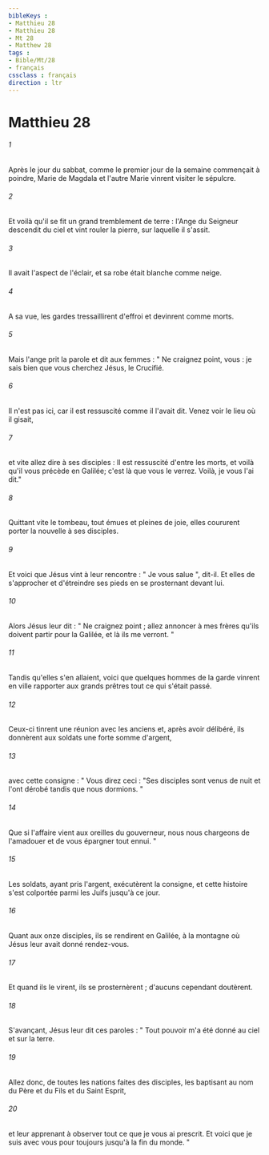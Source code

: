 ```yaml
---
bibleKeys : 
- Matthieu 28
- Matthieu 28
- Mt 28
- Matthew 28
tags : 
- Bible/Mt/28
- français
cssclass : français
direction : ltr
---
```


# Matthieu 28

###### 1
Après le jour du sabbat, comme le premier jour de la semaine commençait à poindre, Marie de Magdala et l'autre Marie vinrent visiter le sépulcre. 
###### 2
Et voilà qu'il se fit un grand tremblement de terre : l'Ange du Seigneur descendit du ciel et vint rouler la pierre, sur laquelle il s'assit. 
###### 3
Il avait l'aspect de l'éclair, et sa robe était blanche comme neige. 
###### 4
A sa vue, les gardes tressaillirent d'effroi et devinrent comme morts. 
###### 5
Mais l'ange prit la parole et dit aux femmes : " Ne craignez point, vous : je sais bien que vous cherchez Jésus, le Crucifié. 
###### 6
Il n'est pas ici, car il est ressuscité comme il l'avait dit. Venez voir le lieu où il gisait,
###### 7
et vite allez dire à ses disciples : Il est ressuscité d'entre les morts, et voilà qu'il vous précède en Galilée; c'est là que vous le verrez. Voilà, je vous l'ai dit."
###### 8
Quittant vite le tombeau, tout émues et pleines de joie, elles coururent porter la nouvelle à ses disciples. 
###### 9
Et voici que Jésus vint à leur rencontre : " Je vous salue ", dit-il. Et elles de s'approcher et d'étreindre ses pieds en se prosternant devant lui. 
###### 10
Alors Jésus leur dit : " Ne craignez point ; allez annoncer à mes frères qu'ils doivent partir pour la Galilée, et là ils me verront. " 
###### 11
Tandis qu'elles s'en allaient, voici que quelques hommes de la garde vinrent en ville rapporter aux grands prêtres tout ce qui s'était passé. 
###### 12
Ceux-ci tinrent une réunion avec les anciens et, après avoir délibéré, ils donnèrent aux soldats une forte somme d'argent, 
###### 13
avec cette consigne : " Vous direz ceci : "Ses disciples sont venus de nuit et l'ont dérobé tandis que nous dormions. " 
###### 14
Que si l'affaire vient aux oreilles du gouverneur, nous nous chargeons de l'amadouer et de vous épargner tout ennui. " 
###### 15
Les soldats, ayant pris l'argent, exécutèrent la consigne, et cette histoire s'est colportée parmi les Juifs jusqu'à ce jour. 
###### 16
Quant aux onze disciples, ils se rendirent en Galilée, à la montagne où Jésus leur avait donné rendez-vous. 
###### 17
Et quand ils le virent, ils se prosternèrent ; d'aucuns cependant doutèrent. 
###### 18
S'avançant, Jésus leur dit ces paroles : " Tout pouvoir m'a été donné au ciel et sur la terre. 
###### 19
Allez donc, de toutes les nations faites des disciples, les baptisant au nom du Père et du Fils et du Saint Esprit, 
###### 20
et leur apprenant à observer tout ce que je vous ai prescrit. Et voici que je suis avec vous pour toujours jusqu'à la fin du monde. "
